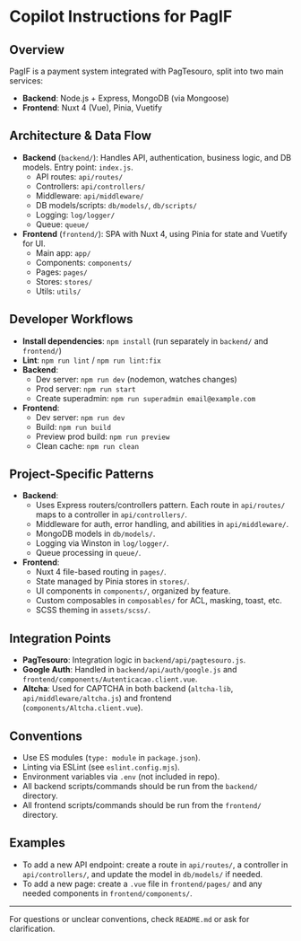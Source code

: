 # Copilot Instructions for PagIF

## Overview
PagIF is a payment system integrated with PagTesouro, split into two main services:
- **Backend**: Node.js + Express, MongoDB (via Mongoose)
- **Frontend**: Nuxt 4 (Vue), Pinia, Vuetify

## Architecture & Data Flow
- **Backend** (`backend/`): Handles API, authentication, business logic, and DB models. Entry point: `index.js`.
  - API routes: `api/routes/`
  - Controllers: `api/controllers/`
  - Middleware: `api/middleware/`
  - DB models/scripts: `db/models/`, `db/scripts/`
  - Logging: `log/logger/`
  - Queue: `queue/`
- **Frontend** (`frontend/`): SPA with Nuxt 4, using Pinia for state and Vuetify for UI.
  - Main app: `app/`
  - Components: `components/`
  - Pages: `pages/`
  - Stores: `stores/`
  - Utils: `utils/`

## Developer Workflows
- **Install dependencies**: `npm install` (run separately in `backend/` and `frontend/`)
- **Lint**: `npm run lint` / `npm run lint:fix`
- **Backend**:
  - Dev server: `npm run dev` (nodemon, watches changes)
  - Prod server: `npm run start`
  - Create superadmin: `npm run superadmin email@example.com`
- **Frontend**:
  - Dev server: `npm run dev`
  - Build: `npm run build`
  - Preview prod build: `npm run preview`
  - Clean cache: `npm run clean`

## Project-Specific Patterns
- **Backend**:
  - Uses Express routers/controllers pattern. Each route in `api/routes/` maps to a controller in `api/controllers/`.
  - Middleware for auth, error handling, and abilities in `api/middleware/`.
  - MongoDB models in `db/models/`.
  - Logging via Winston in `log/logger/`.
  - Queue processing in `queue/`.
- **Frontend**:
  - Nuxt 4 file-based routing in `pages/`.
  - State managed by Pinia stores in `stores/`.
  - UI components in `components/`, organized by feature.
  - Custom composables in `composables/` for ACL, masking, toast, etc.
  - SCSS theming in `assets/scss/`.

## Integration Points
- **PagTesouro**: Integration logic in `backend/api/pagtesouro.js`.
- **Google Auth**: Handled in `backend/api/auth/google.js` and `frontend/components/Autenticacao.client.vue`.
- **Altcha**: Used for CAPTCHA in both backend (`altcha-lib`, `api/middleware/altcha.js`) and frontend (`components/Altcha.client.vue`).

## Conventions
- Use ES modules (`type: module` in `package.json`).
- Linting via ESLint (see `eslint.config.mjs`).
- Environment variables via `.env` (not included in repo).
- All backend scripts/commands should be run from the `backend/` directory.
- All frontend scripts/commands should be run from the `frontend/` directory.

## Examples
- To add a new API endpoint: create a route in `api/routes/`, a controller in `api/controllers/`, and update the model in `db/models/` if needed.
- To add a new page: create a `.vue` file in `frontend/pages/` and any needed components in `frontend/components/`.

---
For questions or unclear conventions, check `README.md` or ask for clarification.
